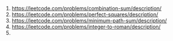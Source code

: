 1. https://leetcode.com/problems/combination-sum/description/   
2. https://leetcode.com/problems/perfect-squares/description/    
3. https://leetcode.com/problems/minimum-path-sum/description/      
4. https://leetcode.com/problems/integer-to-roman/description/    
5.  
